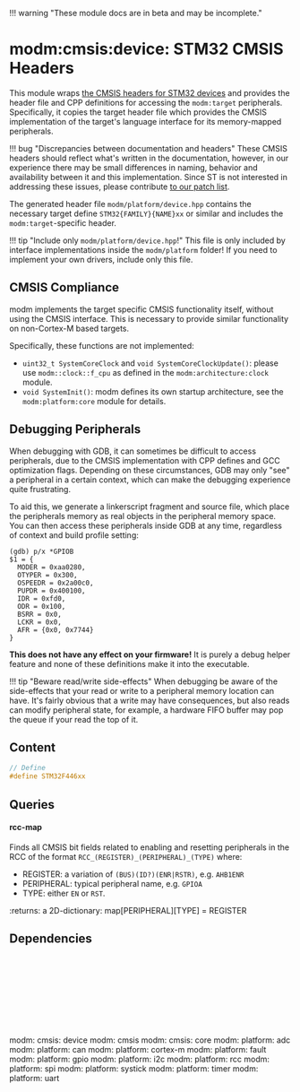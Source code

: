 !!! warning "These module docs are in beta and may be incomplete."

# modm:cmsis:device: STM32 CMSIS Headers

This module wraps [the CMSIS headers for STM32 devices][repo] and provides the
header file and CPP definitions for accessing the `modm:target` peripherals.
Specifically, it copies the target header file which provides the CMSIS
implementation of the target's language interface for its memory-mapped
peripherals.

!!! bug "Discrepancies between documentation and headers"
    These CMSIS headers should reflect what's written in the documentation,
    however, in our experience there may be small differences in naming,
    behavior and availability between it and this implementation.
    Since ST is not interested in addressing these issues, please contribute
	[to our patch list][patches].

The generated header file `modm/platform/device.hpp` contains the necessary
target define `STM32{FAMILY}{NAME}xx` or similar and includes the
`modm:target`-specific header.

!!! tip "Include only `modm/platform/device.hpp`!"
	This file is only included by interface implementations inside the
	`modm/platform` folder! If you need to implement your own drivers, include
	only this file.


## CMSIS Compliance

modm implements the target specific CMSIS functionality itself, without using
the CMSIS interface. This is necessary to provide similar functionality on
non-Cortex-M based targets.

Specifically, these functions are not implemented:

- `uint32_t SystemCoreClock` and `void SystemCoreClockUpdate()`: please use
  `modm::clock::f_cpu` as defined in the `modm:architecture:clock` module.
- `void SystemInit()`: modm defines its own startup architecture, see the
  `modm:platform:core` module for details.


[repo]: https://github.com/modm-io/cmsis-header-stm32
[patches]: https://github.com/modm-io/cmsis-header-stm32/tree/master/patches


## Debugging Peripherals

When debugging with GDB, it can sometimes be difficult to access peripherals,
due to the CMSIS implementation with CPP defines and GCC optimization flags.
Depending on these circumstances, GDB may only "see" a peripheral in a certain
context, which can make the debugging experience quite frustrating.

To aid this, we generate a linkerscript fragment and source file, which place
the peripherals memory as real objects in the peripheral memory space.
You can then access these peripherals inside GDB at any time, regardless of
context and build profile setting:

```
(gdb) p/x *GPIOB
$1 = {
  MODER = 0xaa0280,
  OTYPER = 0x300,
  OSPEEDR = 0x2a00c0,
  PUPDR = 0x400100,
  IDR = 0xfd0,
  ODR = 0x100,
  BSRR = 0x0,
  LCKR = 0x0,
  AFR = {0x0, 0x7744}
}
```

**This does not have any effect on your firmware!** It is purely a debug
helper feature and none of these definitions make it into the executable.

!!! tip "Beware read/write side-effects"
    When debugging be aware of the side-effects that your read or write to a
    peripheral memory location can have. It's fairly obvious that a write may
    have consequences, but also reads can modify peripheral state, for example,
    a hardware FIFO buffer may pop the queue if your read the top of it.

## Content

```cpp
// Define
#define STM32F446xx
```
## Queries
#### rcc-map

Finds all CMSIS bit fields related to enabling and resetting peripherals
in the RCC of the format `RCC_(REGISTER)_(PERIPHERAL)_(TYPE)` where:
  - REGISTER: a variation of `(BUS)(ID?)(ENR|RSTR)`, e.g. `AHB1ENR`
  - PERIPHERAL: typical peripheral name, e.g. `GPIOA`
  - TYPE: either `EN` or `RST`.

:returns: a 2D-dictionary: map[PERIPHERAL][TYPE] = REGISTER
## Dependencies

<?xml version="1.0" encoding="UTF-8" standalone="no"?>
<!DOCTYPE svg PUBLIC "-//W3C//DTD SVG 1.1//EN"
 "http://www.w3.org/Graphics/SVG/1.1/DTD/svg11.dtd">
<!-- Generated by graphviz version 2.40.1 (20161225.0304)
 -->
<!-- Title: modm:cmsis:device Pages: 1 -->
<svg width="936pt" height="239pt"
 viewBox="0.00 0.00 936.00 239.00" xmlns="http://www.w3.org/2000/svg" xmlns:xlink="http://www.w3.org/1999/xlink">
<g id="graph0" class="graph" transform="scale(1 1) rotate(0) translate(4 235)">
<title>modm:cmsis:device</title>
<polygon fill="#ffffff" stroke="transparent" points="-4,4 -4,-235 932,-235 932,4 -4,4"/>
<!-- modm_cmsis_device -->
<g id="node1" class="node">
<title>modm_cmsis_device</title>
<polygon fill="#d3d3d3" stroke="#000000" stroke-width="2" points="492,-142 436,-142 436,-89 492,-89 492,-142"/>
<text text-anchor="middle" x="464" y="-126.8" font-family="Times,serif" font-size="14.00" fill="#000000">modm:</text>
<text text-anchor="middle" x="464" y="-111.8" font-family="Times,serif" font-size="14.00" fill="#000000">cmsis:</text>
<text text-anchor="middle" x="464" y="-96.8" font-family="Times,serif" font-size="14.00" fill="#000000">device</text>
</g>
<!-- modm_cmsis -->
<g id="node2" class="node">
<title>modm_cmsis</title>
<g id="a_node2"><a xlink:href="../modm-cmsis" xlink:title="modm:&#10;cmsis">
<polygon fill="#d3d3d3" stroke="#000000" points="455,-223.5 399,-223.5 399,-185.5 455,-185.5 455,-223.5"/>
<text text-anchor="middle" x="427" y="-208.3" font-family="Times,serif" font-size="14.00" fill="#000000">modm:</text>
<text text-anchor="middle" x="427" y="-193.3" font-family="Times,serif" font-size="14.00" fill="#000000">cmsis</text>
</a>
</g>
</g>
<!-- modm_cmsis_device&#45;&gt;modm_cmsis -->
<g id="edge1" class="edge">
<title>modm_cmsis_device&#45;&gt;modm_cmsis</title>
<path fill="none" stroke="#000000" d="M452.8988,-142.2029C448.4659,-152.8658 443.3545,-165.1608 438.8498,-175.9963"/>
<polygon fill="#000000" stroke="#000000" points="435.5274,-174.8708 434.9204,-185.4482 441.9911,-177.558 435.5274,-174.8708"/>
</g>
<!-- modm_cmsis_core -->
<g id="node3" class="node">
<title>modm_cmsis_core</title>
<g id="a_node3"><a xlink:href="../modm-cmsis-core" xlink:title="modm:&#10;cmsis:&#10;core">
<polygon fill="#d3d3d3" stroke="#000000" points="529,-231 473,-231 473,-178 529,-178 529,-231"/>
<text text-anchor="middle" x="501" y="-215.8" font-family="Times,serif" font-size="14.00" fill="#000000">modm:</text>
<text text-anchor="middle" x="501" y="-200.8" font-family="Times,serif" font-size="14.00" fill="#000000">cmsis:</text>
<text text-anchor="middle" x="501" y="-185.8" font-family="Times,serif" font-size="14.00" fill="#000000">core</text>
</a>
</g>
</g>
<!-- modm_cmsis_device&#45;&gt;modm_cmsis_core -->
<g id="edge2" class="edge">
<title>modm_cmsis_device&#45;&gt;modm_cmsis_core</title>
<path fill="none" stroke="#000000" d="M475.1012,-142.2029C478.5403,-150.4753 482.3878,-159.73 486.0435,-168.5235"/>
<polygon fill="#000000" stroke="#000000" points="482.8359,-169.9257 489.9066,-177.8159 489.2996,-167.2385 482.8359,-169.9257"/>
</g>
<!-- modm_platform_adc -->
<g id="node4" class="node">
<title>modm_platform_adc</title>
<g id="a_node4"><a xlink:href="../modm-platform-adc" xlink:title="modm:&#10;platform:&#10;adc">
<polygon fill="#d3d3d3" stroke="#000000" points="68,-53 0,-53 0,0 68,0 68,-53"/>
<text text-anchor="middle" x="34" y="-37.8" font-family="Times,serif" font-size="14.00" fill="#000000">modm:</text>
<text text-anchor="middle" x="34" y="-22.8" font-family="Times,serif" font-size="14.00" fill="#000000">platform:</text>
<text text-anchor="middle" x="34" y="-7.8" font-family="Times,serif" font-size="14.00" fill="#000000">adc</text>
</a>
</g>
</g>
<!-- modm_platform_adc&#45;&gt;modm_cmsis_device -->
<g id="edge3" class="edge">
<title>modm_platform_adc&#45;&gt;modm_cmsis_device</title>
<path fill="none" stroke="#000000" d="M68.1329,-49.1362C71.0644,-50.5838 74.0413,-51.8991 77,-53 198.9491,-98.375 354.5951,-110.8349 425.5914,-114.2355"/>
<polygon fill="#000000" stroke="#000000" points="425.6944,-117.7434 435.8399,-114.6908 426.0051,-110.7503 425.6944,-117.7434"/>
</g>
<!-- modm_platform_can -->
<g id="node5" class="node">
<title>modm_platform_can</title>
<g id="a_node5"><a xlink:href="../modm-platform-can" xlink:title="modm:&#10;platform:&#10;can">
<polygon fill="#d3d3d3" stroke="#000000" points="154,-53 86,-53 86,0 154,0 154,-53"/>
<text text-anchor="middle" x="120" y="-37.8" font-family="Times,serif" font-size="14.00" fill="#000000">modm:</text>
<text text-anchor="middle" x="120" y="-22.8" font-family="Times,serif" font-size="14.00" fill="#000000">platform:</text>
<text text-anchor="middle" x="120" y="-7.8" font-family="Times,serif" font-size="14.00" fill="#000000">can</text>
</a>
</g>
</g>
<!-- modm_platform_can&#45;&gt;modm_cmsis_device -->
<g id="edge4" class="edge">
<title>modm_platform_can&#45;&gt;modm_cmsis_device</title>
<path fill="none" stroke="#000000" d="M154.189,-48.9906C157.1079,-50.4709 160.0666,-51.8334 163,-53 253.1073,-88.8352 366.9301,-105.2861 425.4163,-111.8171"/>
<polygon fill="#000000" stroke="#000000" points="425.3571,-115.331 435.6748,-112.9236 426.1078,-108.3713 425.3571,-115.331"/>
</g>
<!-- modm_platform_cortex_m -->
<g id="node6" class="node">
<title>modm_platform_cortex_m</title>
<g id="a_node6"><a xlink:href="../modm-platform-cortex-m" xlink:title="modm:&#10;platform:&#10;cortex&#45;m">
<polygon fill="#d3d3d3" stroke="#000000" points="240,-53 172,-53 172,0 240,0 240,-53"/>
<text text-anchor="middle" x="206" y="-37.8" font-family="Times,serif" font-size="14.00" fill="#000000">modm:</text>
<text text-anchor="middle" x="206" y="-22.8" font-family="Times,serif" font-size="14.00" fill="#000000">platform:</text>
<text text-anchor="middle" x="206" y="-7.8" font-family="Times,serif" font-size="14.00" fill="#000000">cortex&#45;m</text>
</a>
</g>
</g>
<!-- modm_platform_cortex_m&#45;&gt;modm_cmsis_device -->
<g id="edge5" class="edge">
<title>modm_platform_cortex_m&#45;&gt;modm_cmsis_device</title>
<path fill="none" stroke="#000000" d="M240.2949,-48.7386C243.1901,-50.2754 246.1144,-51.7197 249,-53 308.3737,-79.3441 381.8425,-97.9261 425.7073,-107.6547"/>
<polygon fill="#000000" stroke="#000000" points="425.148,-111.1148 435.6638,-109.8232 426.6377,-104.2752 425.148,-111.1148"/>
</g>
<!-- modm_platform_fault -->
<g id="node7" class="node">
<title>modm_platform_fault</title>
<g id="a_node7"><a xlink:href="../modm-platform-fault" xlink:title="modm:&#10;platform:&#10;fault">
<polygon fill="#d3d3d3" stroke="#000000" points="326,-53 258,-53 258,0 326,0 326,-53"/>
<text text-anchor="middle" x="292" y="-37.8" font-family="Times,serif" font-size="14.00" fill="#000000">modm:</text>
<text text-anchor="middle" x="292" y="-22.8" font-family="Times,serif" font-size="14.00" fill="#000000">platform:</text>
<text text-anchor="middle" x="292" y="-7.8" font-family="Times,serif" font-size="14.00" fill="#000000">fault</text>
</a>
</g>
</g>
<!-- modm_platform_fault&#45;&gt;modm_cmsis_device -->
<g id="edge6" class="edge">
<title>modm_platform_fault&#45;&gt;modm_cmsis_device</title>
<path fill="none" stroke="#000000" d="M326.0832,-47.9352C329.0768,-49.6866 332.0785,-51.3974 335,-53 365.3144,-69.6292 400.721,-86.6176 426.7634,-98.6772"/>
<polygon fill="#000000" stroke="#000000" points="425.3602,-101.8843 435.9075,-102.8874 428.2879,-95.5259 425.3602,-101.8843"/>
</g>
<!-- modm_platform_gpio -->
<g id="node8" class="node">
<title>modm_platform_gpio</title>
<g id="a_node8"><a xlink:href="../modm-platform-gpio" xlink:title="modm:&#10;platform:&#10;gpio">
<polygon fill="#d3d3d3" stroke="#000000" points="412,-53 344,-53 344,0 412,0 412,-53"/>
<text text-anchor="middle" x="378" y="-37.8" font-family="Times,serif" font-size="14.00" fill="#000000">modm:</text>
<text text-anchor="middle" x="378" y="-22.8" font-family="Times,serif" font-size="14.00" fill="#000000">platform:</text>
<text text-anchor="middle" x="378" y="-7.8" font-family="Times,serif" font-size="14.00" fill="#000000">gpio</text>
</a>
</g>
</g>
<!-- modm_platform_gpio&#45;&gt;modm_cmsis_device -->
<g id="edge7" class="edge">
<title>modm_platform_gpio&#45;&gt;modm_cmsis_device</title>
<path fill="none" stroke="#000000" d="M403.8028,-53.2029C412.3916,-62.0913 422.0763,-72.1138 431.1264,-81.4797"/>
<polygon fill="#000000" stroke="#000000" points="428.7496,-84.0568 438.2154,-88.8159 433.7835,-79.1926 428.7496,-84.0568"/>
</g>
<!-- modm_platform_i2c -->
<g id="node9" class="node">
<title>modm_platform_i2c</title>
<g id="a_node9"><a xlink:href="../modm-platform-i2c" xlink:title="modm:&#10;platform:&#10;i2c">
<polygon fill="#d3d3d3" stroke="#000000" points="498,-53 430,-53 430,0 498,0 498,-53"/>
<text text-anchor="middle" x="464" y="-37.8" font-family="Times,serif" font-size="14.00" fill="#000000">modm:</text>
<text text-anchor="middle" x="464" y="-22.8" font-family="Times,serif" font-size="14.00" fill="#000000">platform:</text>
<text text-anchor="middle" x="464" y="-7.8" font-family="Times,serif" font-size="14.00" fill="#000000">i2c</text>
</a>
</g>
</g>
<!-- modm_platform_i2c&#45;&gt;modm_cmsis_device -->
<g id="edge8" class="edge">
<title>modm_platform_i2c&#45;&gt;modm_cmsis_device</title>
<path fill="none" stroke="#000000" d="M464,-53.2029C464,-61.2113 464,-70.1403 464,-78.6802"/>
<polygon fill="#000000" stroke="#000000" points="460.5001,-78.8159 464,-88.8159 467.5001,-78.8159 460.5001,-78.8159"/>
</g>
<!-- modm_platform_rcc -->
<g id="node10" class="node">
<title>modm_platform_rcc</title>
<g id="a_node10"><a xlink:href="../modm-platform-rcc" xlink:title="modm:&#10;platform:&#10;rcc">
<polygon fill="#d3d3d3" stroke="#000000" points="584,-53 516,-53 516,0 584,0 584,-53"/>
<text text-anchor="middle" x="550" y="-37.8" font-family="Times,serif" font-size="14.00" fill="#000000">modm:</text>
<text text-anchor="middle" x="550" y="-22.8" font-family="Times,serif" font-size="14.00" fill="#000000">platform:</text>
<text text-anchor="middle" x="550" y="-7.8" font-family="Times,serif" font-size="14.00" fill="#000000">rcc</text>
</a>
</g>
</g>
<!-- modm_platform_rcc&#45;&gt;modm_cmsis_device -->
<g id="edge9" class="edge">
<title>modm_platform_rcc&#45;&gt;modm_cmsis_device</title>
<path fill="none" stroke="#000000" d="M524.1972,-53.2029C515.6084,-62.0913 505.9237,-72.1138 496.8736,-81.4797"/>
<polygon fill="#000000" stroke="#000000" points="494.2165,-79.1926 489.7846,-88.8159 499.2504,-84.0568 494.2165,-79.1926"/>
</g>
<!-- modm_platform_spi -->
<g id="node11" class="node">
<title>modm_platform_spi</title>
<g id="a_node11"><a xlink:href="../modm-platform-spi" xlink:title="modm:&#10;platform:&#10;spi">
<polygon fill="#d3d3d3" stroke="#000000" points="670,-53 602,-53 602,0 670,0 670,-53"/>
<text text-anchor="middle" x="636" y="-37.8" font-family="Times,serif" font-size="14.00" fill="#000000">modm:</text>
<text text-anchor="middle" x="636" y="-22.8" font-family="Times,serif" font-size="14.00" fill="#000000">platform:</text>
<text text-anchor="middle" x="636" y="-7.8" font-family="Times,serif" font-size="14.00" fill="#000000">spi</text>
</a>
</g>
</g>
<!-- modm_platform_spi&#45;&gt;modm_cmsis_device -->
<g id="edge10" class="edge">
<title>modm_platform_spi&#45;&gt;modm_cmsis_device</title>
<path fill="none" stroke="#000000" d="M601.9168,-47.9352C598.9232,-49.6866 595.9215,-51.3974 593,-53 562.6856,-69.6292 527.279,-86.6176 501.2366,-98.6772"/>
<polygon fill="#000000" stroke="#000000" points="499.7121,-95.5259 492.0925,-102.8874 502.6398,-101.8843 499.7121,-95.5259"/>
</g>
<!-- modm_platform_systick -->
<g id="node12" class="node">
<title>modm_platform_systick</title>
<g id="a_node12"><a xlink:href="../modm-platform-systick" xlink:title="modm:&#10;platform:&#10;systick">
<polygon fill="#d3d3d3" stroke="#000000" points="756,-53 688,-53 688,0 756,0 756,-53"/>
<text text-anchor="middle" x="722" y="-37.8" font-family="Times,serif" font-size="14.00" fill="#000000">modm:</text>
<text text-anchor="middle" x="722" y="-22.8" font-family="Times,serif" font-size="14.00" fill="#000000">platform:</text>
<text text-anchor="middle" x="722" y="-7.8" font-family="Times,serif" font-size="14.00" fill="#000000">systick</text>
</a>
</g>
</g>
<!-- modm_platform_systick&#45;&gt;modm_cmsis_device -->
<g id="edge11" class="edge">
<title>modm_platform_systick&#45;&gt;modm_cmsis_device</title>
<path fill="none" stroke="#000000" d="M687.7051,-48.7386C684.8099,-50.2754 681.8856,-51.7197 679,-53 619.6263,-79.3441 546.1575,-97.9261 502.2927,-107.6547"/>
<polygon fill="#000000" stroke="#000000" points="501.3623,-104.2752 492.3362,-109.8232 502.852,-111.1148 501.3623,-104.2752"/>
</g>
<!-- modm_platform_timer -->
<g id="node13" class="node">
<title>modm_platform_timer</title>
<g id="a_node13"><a xlink:href="../modm-platform-timer" xlink:title="modm:&#10;platform:&#10;timer">
<polygon fill="#d3d3d3" stroke="#000000" points="842,-53 774,-53 774,0 842,0 842,-53"/>
<text text-anchor="middle" x="808" y="-37.8" font-family="Times,serif" font-size="14.00" fill="#000000">modm:</text>
<text text-anchor="middle" x="808" y="-22.8" font-family="Times,serif" font-size="14.00" fill="#000000">platform:</text>
<text text-anchor="middle" x="808" y="-7.8" font-family="Times,serif" font-size="14.00" fill="#000000">timer</text>
</a>
</g>
</g>
<!-- modm_platform_timer&#45;&gt;modm_cmsis_device -->
<g id="edge12" class="edge">
<title>modm_platform_timer&#45;&gt;modm_cmsis_device</title>
<path fill="none" stroke="#000000" d="M773.811,-48.9906C770.8921,-50.4709 767.9334,-51.8334 765,-53 674.8927,-88.8352 561.0699,-105.2861 502.5837,-111.8171"/>
<polygon fill="#000000" stroke="#000000" points="501.8922,-108.3713 492.3252,-112.9236 502.6429,-115.331 501.8922,-108.3713"/>
</g>
<!-- modm_platform_uart -->
<g id="node14" class="node">
<title>modm_platform_uart</title>
<g id="a_node14"><a xlink:href="../modm-platform-uart" xlink:title="modm:&#10;platform:&#10;uart">
<polygon fill="#d3d3d3" stroke="#000000" points="928,-53 860,-53 860,0 928,0 928,-53"/>
<text text-anchor="middle" x="894" y="-37.8" font-family="Times,serif" font-size="14.00" fill="#000000">modm:</text>
<text text-anchor="middle" x="894" y="-22.8" font-family="Times,serif" font-size="14.00" fill="#000000">platform:</text>
<text text-anchor="middle" x="894" y="-7.8" font-family="Times,serif" font-size="14.00" fill="#000000">uart</text>
</a>
</g>
</g>
<!-- modm_platform_uart&#45;&gt;modm_cmsis_device -->
<g id="edge13" class="edge">
<title>modm_platform_uart&#45;&gt;modm_cmsis_device</title>
<path fill="none" stroke="#000000" d="M859.8671,-49.1362C856.9356,-50.5838 853.9587,-51.8991 851,-53 729.0509,-98.375 573.4049,-110.8349 502.4086,-114.2355"/>
<polygon fill="#000000" stroke="#000000" points="501.9949,-110.7503 492.1601,-114.6908 502.3056,-117.7434 501.9949,-110.7503"/>
</g>
</g>
</svg>

